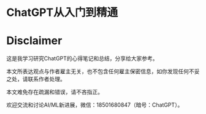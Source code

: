# ChatGPT从入门到精通


# Disclaimer
这是我学习研究ChatGPT的心得笔记和总结，分享给大家参考。

本文所表达观点与作者雇主无关，也不包含任何雇主保密信息，如你发现任何不妥之处，请联系作者处理。

本文难免存在疏漏和错误，请不吝指正。

欢迎交流和讨论AI/ML新进展，微信：18501680847（暗号：ChatGPT）。
